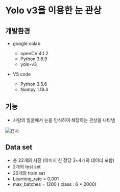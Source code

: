 # Yolo v3을 이용한 눈 관상

## 개발환경
- google colab
  - openCV 4.1.2
  - Python 3.6.9
  - yolo-v3
 
- VS code 
  - Python 3.5.6
  - Numpy 1.19.4
 

## 기능  
- 사람의 얼굴에서 눈을 인식하여 해당하는 관상을 나타냄

![캡처](https://user-images.githubusercontent.com/78400774/107000900-03d1c300-67cc-11eb-884c-86668a63c80c.PNG)


## Data set
- 총 22개의 사진 (이미지 한 장당 3~4개의 데이터 포함)
- 2개의 test set
- 20개의 train set
- Learning_rate = 0,001
- max_batches = 1200 ( class : 6 * 2000)
